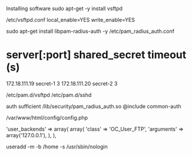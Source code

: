 Installing software
sudo apt-get -y install vsftpd

/etc/vsftpd.conf
local_enable=YES
write_enable=YES


sudo apt-get install libpam-radius-auth -y
/etc/pam_radius_auth.conf

# server[:port] shared_secret      timeout (s)
172.18.111.19   secret-1       3
172.18.111.20   secret-2       3

/etc/pam.d/vsftpd
/etc/pam.d/sshd

auth sufficient /lib/security/pam_radius_auth.so
@include common-auth

/var/www/html/config/config.php

  'user_backends' => array(
    array(
        'class' => 'OC_User_FTP',
        'arguments' => array('127.0.0.1'),
    ),
  ),

useradd -m -b /home -s /usr/sbin/nologin
